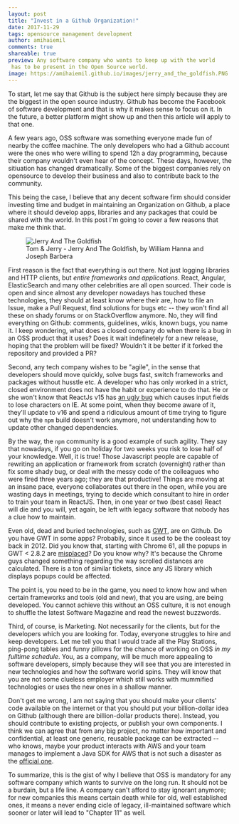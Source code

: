 ```yaml
---
layout: post
title: "Invest in a Github Organization!"
date: 2017-11-29
tags: opensource management development
author: amihaiemil
comments: true
shareable: true
preview: Any software company who wants to keep up with the world
 has to be present in the Open Source world.
image: https://amihaiemil.github.io/images/jerry_and_the_goldfish.PNG
---
```


To start, let me say that Github is the subject here simply because they are the biggest
in the open source industry. Github has become the Facebook of software development and that is why it makes
sense to focus on it. In the future, a better platform might show up and then this article will
apply to that one.

A few years ago, OSS software was something everyone made fun of nearby the coffee
machine. The only developers who had a Github account were the ones who were willing to spend 12h a day programming,
because their company wouldn't even hear of the concept. These days, however, the sitiuation has changed dramatically.
Some of the biggest companies rely on opensource to develop their business and also to contribute back to the community.

This being the case, I believe that any decent software firm should consider investing
time and budget in maintaining an Organization on Github, a place where it should develop apps, libraries
and any packages that could be shared with the world. In this post I'm going to cover a few reasons that make me think that.

<figure class="articleimg">
 <img src="{{page.image}}" alt="Jerry And The Goldfish">
 <figcaption>
 Tom & Jerry - Jerry And The Goldfish, by  William Hanna and Joseph Barbera
 </figcaption>
</figure>

First reason is the fact that everything is out there. Not just logging libraries and HTTP clients, but *entire frameworks and applications*.
React, Angular, ElasticSearch and many other celebrities are all open sourced. Their code is open and since almost any developer nowadays has touched these technologies, they should at least
know where their are, how to file an Issue, make a Pull Request, find solutions for bugs etc -- they won't find all these on shady forums or on StackOverflow anymore. No, they will
find everything on Github: comments, guidelines, wikis, known bugs, you name it. I keep wondering, what does a closed company do when there is a bug in an OSS product that it uses?
Does it wait indefinetely for a new release, hoping that the problem will be fixed? Wouldn't it be better if it forked the repository and provided a PR?

Second, any tech company wishes to be "agile", in the sense that developers should move quickly, solve bugs fast, switch frameworks and packages without husstle etc.
A developer who has only worked in a strict, closed environment does not have the habit or experience to do that. He or she won't know that ReactJs v15 has [an ugly bug](https://github.com/facebook/react/issues/7027) which causes input fields to lose characters on IE. At some point, when they become aware of it,
they'll update to v16 and spend a ridiculous amount of time trying to figure out why the ``npm`` build doesn't work anymore, not understanding how to update other changed dependencies.

By the way, the ``npm`` community is a good example of such agility. They say that nowadays, if you go on holiday for two weeks you risk to lose half of your knowledge.
Well, it is true! Those Javascript people are capable of rewriting an application or framework from scratch (overnight) rather than fix some shady bug, or deal with the messy code of the colleagues who were fired three years ago; they are that productive! Things are moving at an insane pace, everyone collaborates out there in the open, while you are wasting days in meetings, trying to decide which consultant to hire in order to train your team in ReactJS. Then, in one year or two (best case) React will die and you will, yet again, be left with legacy software that nobody has a clue how to maintain.

Even old, dead and buried technologies, such as [GWT](https://github.com/gwtproject/gwt), are on Github. Do you have GWT in some apps? Probabily, since it used to be the cooleast toy back in 2012.
Did you know that, starting with Chrome 61, all the popups in GWT < 2.8.2 are [misplaced](https://github.com/gwtproject/gwt/issues/9542)? Do you know why? It's because the Chrome guys changed something regarding the way scrolled distances are calculated. There is a ton of similar tickets, since any JS library which displays popups could be affected.

The point is, you need to be in the game, you need to know how and when certain frameworks and tools (old and new),
that you are using, are being developed. You cannot achieve this without an OSS culture, it is not enough to shuffle
the latest Software Magazine and read the newest buzzwords.

Third, of course, is Marketing. Not necessarily for the clients, but for the developers which you are looking for.
Today, everyone struggles to hire and keep developers. Let me tell you that I would trade all the Play Stations, ping-pong tables and funny pillows for the chance
of working on OSS *in my fulltime schedule*. You, as a company, will be much more appealing to software developers, simply because they will see that you are interested in new technologies and how the software world spins. They will know that you are not some clueless employer which still works with mummified technologies or uses the new ones in a shallow manner.

Don't get me wrong, I am not saying that you should make your clients' code available on the internet or that you should put your billion-dollar idea on Github (although there are billion-dollar products there). Instead, you should contribute to existing projects, or publish your own components. I think we can agree that from any big project, no matter how important and confidential,
at least one generic, reusable package can be extracted -- who knows, maybe your product interacts with AWS and your team manages to implement a Java SDK for AWS that is not such a disaster as the [official one](http://www.amihaiemil.com/2017/02/18/decorators-with-tunnels.html).

To summarize, this is the gist of why I believe that OSS is mandatory for any software company which wants to survive on the long run. It should not be a burdain, but a life line.
A company can't afford to stay ignorant anymore; for new companies this means certain death while for old, well established ones, it means a never ending cicle of legacy, ill-maintained software which sooner or later will lead to "Chapter 11" as well.
